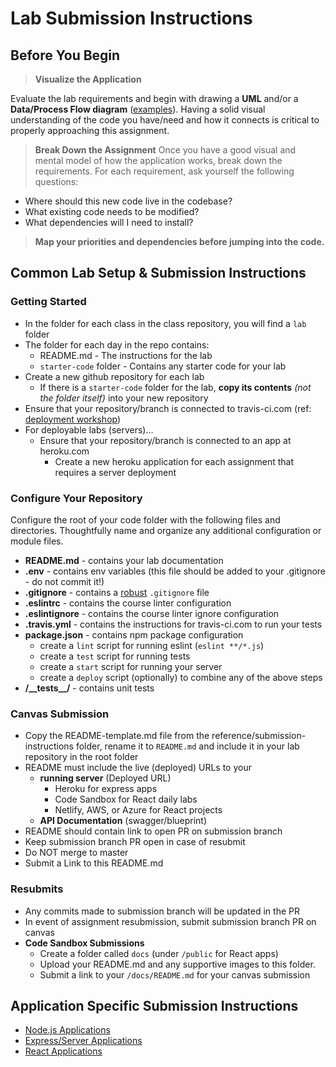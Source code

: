 # Lab Submission Instructions

## Before You Begin

> **Visualize the Application**

Evaluate the lab requirements and begin with drawing a **UML** and/or a **Data/Process Flow diagram** ([examples](https://tallyfy.com/uml-diagram/)).  Having a solid visual understanding of the code you have/need and how it connects is critical to properly approaching this assignment.

> **Break Down the Assignment**
Once you have a good visual and mental model of how the application works, break down the requirements. For each requirement, ask yourself the following questions:

- Where should this new code live in the codebase?
- What existing code needs to be modified?
- What dependencies will I need to install?

> **Map your priorities and dependencies before jumping into the code.**

## Common Lab Setup & Submission Instructions

### Getting Started

- In the folder for each class in the class repository, you will find a `lab` folder
- The folder for each day in the repo contains:
  - README.md - The instructions for the lab
  - `starter-code` folder - Contains any starter code for your lab
- Create a new github repository for each lab
  - If there is a `starter-code` folder for the lab, **copy its contents** *(not the folder itself)* into your new repository
- Ensure that your repository/branch is connected to travis-ci.com (ref: [deployment workshop](http://codefellows.github.io/code-401-JS-prework/deployment-workshop/))
- For deployable labs (servers)...
  - Ensure that your repository/branch is connected to an app at heroku.com
    - Create a new heroku application for each assignment that requires a server deployment

### Configure Your Repository

 Configure the root of your code folder with the following files and directories. Thoughtfully name and organize any additional configuration or module files.

- **README.md** - contains your lab documentation
- **.env** - contains env variables (this file should be added to your .gitignore - do not commit it!)
- **.gitignore** - contains a [robust](http://gitignore.io) `.gitignore` file
- **.eslintrc** - contains the course linter configuration
- **.eslintignore** - contains the course linter ignore configuration
- **.travis.yml** - contains the instructions for travis-ci.com to run your tests
- **package.json** - contains npm package configuration
  - create a `lint` script for running eslint (`eslint **/*.js`)
  - create a `test` script for running tests
  - create a `start` script for running your server
  - create a `deploy` script (optionally) to combine any of the above steps
- **/\_\_tests\_\_/** - contains unit tests

### Canvas Submission

- Copy the README-template.md file from the reference/submission-instructions folder, rename it to `README.md` and include it in your lab repository in the root folder
- README must include the live (deployed) URLs to your
  - **running server** (Deployed URL)
    - Heroku for express apps
    - Code Sandbox for React daily labs
    - Netlify, AWS, or Azure for React projects
  - **API Documentation** (swagger/blueprint)
- README should contain link to open PR on submission branch
- Keep submission branch PR open in case of resubmit
- Do NOT merge to master
- Submit a Link to this README.md

### Resubmits

- Any commits made to submission branch will be updated in the PR
- In event of assignment resubmission, submit submission branch PR on canvas
- **Code Sandbox Submissions**
  - Create a folder called `docs` (under `/public` for React apps)
  - Upload your README.md and any supportive images to this folder.
  - Submit a link to your `/docs/README.md` for your canvas submission

## Application Specific Submission Instructions

- [Node.js Applications](./node-apps.md)
- [Express/Server Applications](./express-servers.md)
- [React Applications](./react-apps.md)
